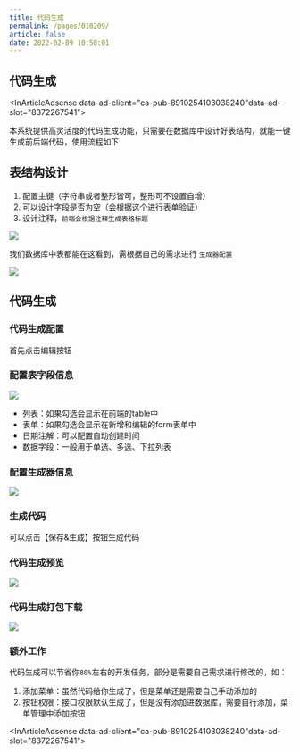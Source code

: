 ```yaml
---
title: 代码生成
permalink: /pages/010209/
article: false
date: 2022-02-09 10:50:01
---
```

## 代码生成

<InArticleAdsense data-ad-client="ca-pub-8910254103038240"data-ad-slot="8372267541"></InArticleAdsense>

本系统提供高灵活度的代码生成功能，只需要在数据库中设计好表结构，就能一键生成前后端代码，使用流程如下

##  表结构设计
1. 配置主键（字符串或者整形皆可，整形可不设置自增）
2. 可以设计字段是否为空（会根据这个进行表单验证）
3. 设计注释，```前端会根据注释生成表格标题```

![](/images/2022/20220530232700.jpg)

我们数据库中表都能在这看到，需根据自己的需求进行 ```生成器配置```

![](/images/2022/20220530232258.jpg)

## 代码生成

### 代码生成配置

首先点击编辑按钮

### 配置表字段信息

![](/images/2022/20220530232354.jpg)

- 列表：如果勾选会显示在前端的table中
- 表单：如果勾选会显示在新增和编辑的form表单中
- 日期注解：可以配置自动创建时间
- 数据字段：一般用于单选、多选、下拉列表

### 配置生成器信息

![](/images/2022/20220530232422.jpg)

### 生成代码

可以点击【保存&生成】按钮生成代码

### 代码生成预览

![](/images/2022/20220530232437.jpg)

### 代码生成打包下载

![](/images/2022/20220530232455.jpg)

### 额外工作
代码生成可以节省你```80%```左右的开发任务，部分是需要自己需求进行修改的，如：
1. 添加菜单：虽然代码给你生成了，但是菜单还是需要自己手动添加的
2. 按钮权限：接口权限默认生成了，但是没有添加进数据库，需要自行添加，菜单管理中添加按钮

<InArticleAdsense data-ad-client="ca-pub-8910254103038240"data-ad-slot="8372267541"></InArticleAdsense>

<Vssue :title="$title" />
